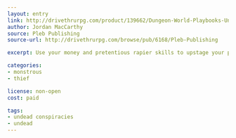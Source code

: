 ```yaml
---
layout: entry
link: http://drivethrurpg.com/product/139662/Dungeon-World-Playbooks-Undead-Conspiracy-Bundle
author: Jordan MacCarthy
source: Pleb Publishing
source-url: http://drivethrurpg.com/browse/pub/6168/Pleb-Publishing

excerpt: Use your money and pretentious rapier skills to upstage your party members with.

categories:
- monstrous
- thief

license: non-open
cost: paid

tags:
- undead conspiracies
- undead
---
```

